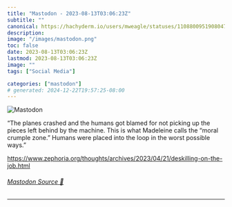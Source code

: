 ```yaml
---
title: "Mastodon - 2023-08-13T03:06:23Z"
subtitle: ""
canonical: https://hachyderm.io/users/mweagle/statuses/110880095190804784
description:
image: "/images/mastodon.png"
toc: false
date: 2023-08-13T03:06:23Z
lastmod: 2023-08-13T03:06:23Z
image: ""
tags: ["Social Media"]

categories: ["mastodon"]
# generated: 2024-12-22T19:57:25-08:00
---
```

![Mastodon](/images/mastodon.png)

<p>“The planes crashed and the humans got blamed for not picking up the pieces left behind by the machine. This is what Madeleine calls the “moral crumple zone.” Humans were placed into the loop in the worst possible ways.”</p><p><a href="https://www.zephoria.org/thoughts/archives/2023/04/21/deskilling-on-the-job.html" target="_blank" rel="nofollow noopener noreferrer" translate="no"><span class="invisible">https://www.</span><span class="ellipsis">zephoria.org/thoughts/archives</span><span class="invisible">/2023/04/21/deskilling-on-the-job.html</span></a></p>


###### [Mastodon Source 🐘](https://hachyderm.io/@mweagle/110880095190804784)

___
